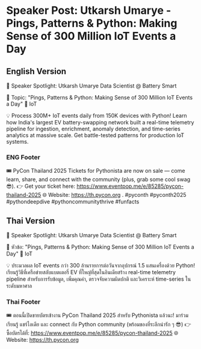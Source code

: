 # Speaker Post: Utkarsh Umarye - Pings, Patterns & Python: Making Sense of 300 Million IoT Events a Day

## English Version

🎤 Speaker Spotlight: Utkarsh Umarye
Data Scientist @ Battery Smart

📌 Topic: "Pings, Patterns & Python: Making Sense of 300 Million IoT Events a Day"
📡 IoT

💡 Process 300M+ IoT events daily from 150K devices with Python! Learn how India's largest EV battery-swapping network built a real-time telemetry pipeline for ingestion, enrichment, anomaly detection, and time-series analytics at massive scale. Get battle-tested patterns for production IoT systems.


### ENG Footer

🎟️ PyCon Thailand 2025 Tickets for Pythonista are now on sale — come learn, share, and connect with the community (plus, grab some cool swag 😎).
👉 Get your ticket here: https://www.eventpop.me/e/85285/pycon-thailand-2025
🌐 Website: https://th.pycon.org 
.
#pyconth #pyconth2025 #pythondeepdive #pythoncommunitythrive #funfacts

## Thai Version

🎤 Speaker Spotlight: Utkarsh Umarye
Data Scientist @ Battery Smart

📌 หัวข้อ: "Pings, Patterns & Python: Making Sense of 300 Million IoT Events a Day"
📡 IoT

💡 ประมวลผล IoT events กว่า 300 ล้านรายการต่อวันจากอุปกรณ์ 1.5 แสนเครื่องด้วย Python! เรียนรู้วิธีที่เครือข่ายสลับแบตเตอรี่ EV ที่ใหญ่ที่สุดในอินเดียสร้าง real-time telemetry pipeline สำหรับการรับข้อมูล, เพิ่มคุณค่า, ตรวจจับความผิดปกติ และวิเคราะห์ time-series ในระดับมหาศาล


### Thai Footer
🎟️ ตอนนี้เปิดขายบัตรเข้างาน PyCon Thailand 2025 สำหรับ Pythonista แล้วนะ!
มาร่วมเรียนรู้ แชร์ไอเดีย และ connect กับ Python community (พร้อมของที่ระลึกน่ารัก ๆ 😎)
👉 ซื้อบัตรได้ที่: https://www.eventpop.me/e/85285/pycon-thailand-2025
🌐 Website: https://th.pycon.org